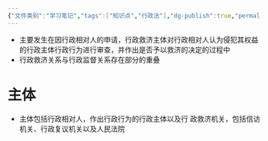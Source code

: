 ```yaml
---
{"文件类别":"学习笔记","tags":["知识点","行政法"],"dg-publish":true,"permalink":"/学习笔记studyup/行政法学/行政救济关系/","dgPassFrontmatter":true,"created":"2024-09-19T13:44:50.345+08:00","updated":"2024-10-25T12:37:13.369+08:00"}
---
```


- 主要发生在因行政相对人的申请，行政救济主体对行政相对人认为侵犯其权益的行政主体行政行为进行审查，并作出是否予以救济的决定的过程中
- 行政救济关系与行政监督关系存在部分的重叠
# 主体
- 主体包括行政相对人，作出行政行为的行政主体以及行 政救济机关，包括信访机关、行政复议机关以及人民法院